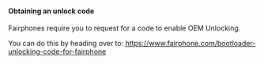 #### Obtaining an unlock code

Fairphones require you to request for a code to enable OEM Unlocking.

You can do this by heading over to: https://www.fairphone.com/bootloader-unlocking-code-for-fairphone
